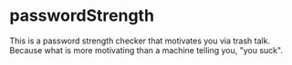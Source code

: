 # passwordStrength
This is a password strength checker that motivates you via trash talk. Because what is more motivating than a machine telling you, "you suck".
